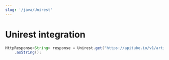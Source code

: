```yaml
---
slug: '/java/Unirest'
---
```


# Unirest integration

```java
HttpResponse<String> response = Unirest.get("https://apitube.io/v1/articles?limit=250&api_key=YOUR_API_KEY")
	.asString();
```

